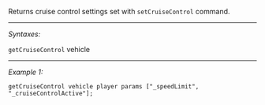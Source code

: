 Returns cruise control settings set with `setCruiseControl` command.


---
*Syntaxes:*

`getCruiseControl` vehicle

---
*Example 1:*

```sqf
getCruiseControl vehicle player params ["_speedLimit", "_cruiseControlActive"];
```